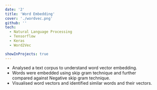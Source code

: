 ```yaml
---
date: '2'
title: 'Word Embedding'
cover: './wordvec.png'
github: ''
tech:
  - Natural Language Processing
  - Tensorflow
  - Keras
  - Word2Vec

showInProjects: true
---
```


- Analysed a text corpus to understand word vector embedding.
- Words were embedded using skip gram technique and further compared against Negative skip gram technique.
- Visualised word vectors and identified similar words and their vectors.
